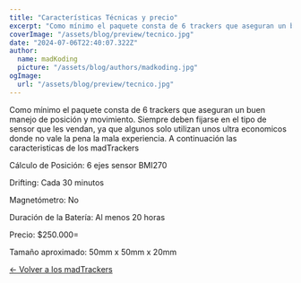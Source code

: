 ```yaml
---
title: "Características Técnicas y precio"
excerpt: "Como mínimo el paquete consta de 6 trackers que aseguran un buen manejo de posición y movimiento. Revisa los detalles."
coverImage: "/assets/blog/preview/tecnico.jpg"
date: "2024-07-06T22:40:07.322Z"
author:
  name: madKoding
  picture: "/assets/blog/authors/madkoding.jpg"
ogImage:
  url: "/assets/blog/preview/tecnico.jpg"
---
```

Como mínimo el paquete consta de 6 trackers que aseguran un buen manejo de posición y movimiento. Siempre deben fijarse en el tipo de sensor que les vendan, ya que algunos solo utilizan unos ultra economicos donde no vale la pena la mala experiencia. A continuación las caracteristicas de los madTrackers

Cálculo de Posición: 6 ejes sensor BMI270

Drifting: Cada 30 minutos

Magnetómetro: No

Duración de la Batería: Al menos 20 horas

Precio: $250.000=

Tamaño aproximado: 50mm x 50mm x 20mm


[← Volver a los madTrackers](/)
